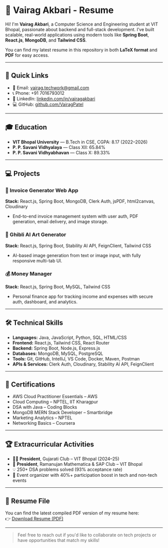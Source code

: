 # 📄 Vairag Akbari - Resume

Hi! I'm **Vairag Akbari**, a Computer Science and Engineering student at VIT Bhopal, passionate about backend and full-stack development. I’ve built scalable, real-world applications using modern tools like **Spring Boot**, **React.js**, **MongoDB**, and **Tailwind CSS**.

You can find my latest resume in this repository in both **LaTeX format** and **PDF** for easy access.

---

## 🔗 Quick Links

- 📧 Email: [vairag.techwork@gmail.com](mailto:vairag.techwork@gmail.com)  
- 📞 Phone: +91 7016793012  
- 💼 LinkedIn: [linkedin.com/in/vairagakbari](https://www.linkedin.com/in/vairagakbari)  
- 💻 GitHub: [github.com/VairagPatel](https://github.com/VairagPatel)

---

## 🎓 Education

- **VIT Bhopal University** — B.Tech in CSE, CGPA: 8.17 (2022–2026)  
- **P. P. Savani Vidhyalaya** — Class XII: 65.84%  
- **P. P. Savani Vidhyabhavan** — Class X: 89.33%

---

## 💻 Projects

### 🚀 Invoice Generator Web App  
**Stack:** React.js, Spring Boot, MongoDB, Clerk Auth, jsPDF, html2canvas, Cloudinary  
- End-to-end invoice management system with user auth, PDF generation, email delivery, and image storage.

### 🎨 Ghibli AI Art Generator  
**Stack:** React.js, Spring Boot, Stability AI API, FeignClient, Tailwind CSS  
- AI-based image generation from text or image input, with fully responsive multi-tab UI.

### 💰 Money Manager  
**Stack:** React.js, Spring Boot, MySQL, Tailwind CSS  
- Personal finance app for tracking income and expenses with secure auth, dashboard, and analytics.

---

## 🛠️ Technical Skills

- **Languages:** Java, JavaScript, Python, SQL, HTML/CSS  
- **Frontend:** React.js, Tailwind CSS, React Router  
- **Backend:** Spring Boot, Node.js, Express.js  
- **Databases:** MongoDB, MySQL, PostgreSQL  
- **Tools:** Git, GitHub, IntelliJ, VS Code, Docker, Maven, Postman  
- **APIs & Services:** Clerk Auth, Cloudinary, Stability AI API, FeignClient

---

## 🏅 Certifications

- AWS Cloud Practitioner Essentials – AWS  
- Cloud Computing – NPTEL, IIT Kharagpur  
- DSA with Java – Coding Blocks  
- MongoDB MERN Stack Developer – Smartbridge  
- Marketing Analytics – NPTEL  
- Networking Basics – Coursera

---

## 🏆 Extracurricular Activities

- 🧑‍💼 **President**, Gujarati Club – VIT Bhopal (2024–25)  
- 🔢 **President**, Ramanujan Mathematica & SAP Club – VIT Bhopal  
- 💡 250+ DSA problems solved (93% acceptance rate)  
- 🎯 Event organizer with 40%+ participation boost in tech and non-tech events

---

## 📄 Resume File

You can find the latest compiled PDF version of my resume here:  
👉 [Download Resume (PDF)](./Resume_Vairag_VITBhopal.pdf)

---

> Feel free to reach out if you'd like to collaborate on tech projects or have opportunities that match my skills!


